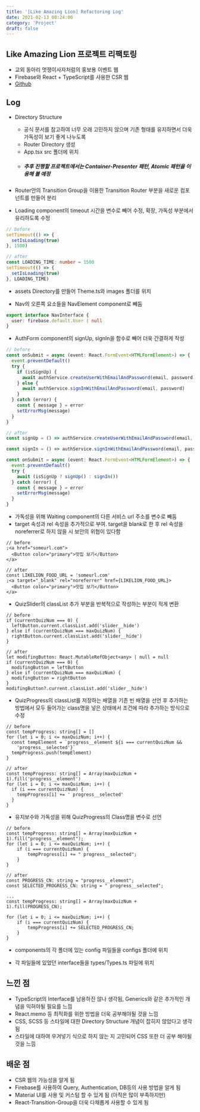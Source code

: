```yaml
---
title: '[Like Amazing Lion] Refactoring Log'
date: 2021-02-13 00:24:00
category: 'Project'
draft: false
---
```


## Like Amazing Lion 프로젝트 리팩토링

- 교외 동아리 멋쟁이사자처럼의 홍보용 이벤트 웹
- Firebase와 React + TypeScript를 사용한 CSR 웹
- [Github](https://github.com/hyesungoh/Like_Amazing_Lion)

## Log

- Directory Structure

  - 공식 문서를 참고하여 너무 오래 고민하지 않으며 기존 형태를 유지하면서 더욱 가독성이 보기 좋게 나누도록
  - Router Directory 생성
  - App.tsx src 폴더에 위치
  - ##### 추후 진행할 프로젝트에서는 Container-Presenter 패턴, Atomic 패턴을 이용해 볼 예정

- Router안의 Transition Group을 이용한 Transition Router 부분을 새로운 컴포넌트를 만들어 분리

- Loading component의 timeout 시간을 변수로 빼어 수정, 확장, 가독성 부분에서 유리하도록 수정

```ts
// before
setTimeout(() => {
  setIsLoading(true)
}, 1500)

// after
const LOADING_TIME: number = 1500
setTimeout(() => {
  setIsLoading(true)
}, LOADING_TIME)
```

- assets Directory를 만들어 Theme.ts와 images 폴더를 위치

- Nav의 오른쪽 요소들을 NavElement component로 빼둠

```ts
export interface NavInterface {
  user: firebase.default.User | null
}
```

- AuthForm component의 signUp, signIn을 함수로 빼어 더욱 간결하게 작성

```ts
// before
const onSubmit = async (event: React.FormEvent<HTMLFormElement>) => {
  event.preventDefault()
  try {
    if (isSignUp) {
      await authService.createUserWithEmailAndPassword(email, password)
    } else {
      await authService.signInWithEmailAndPassword(email, password)
    }
  } catch (error) {
    const { message } = error
    setErrorMsg(message)
  }
}

// after
const signUp = () => authService.createUserWithEmailAndPassword(email, password)

const signIn = () => authService.signInWithEmailAndPassword(email, password)

const onSubmit = async (event: React.FormEvent<HTMLFormElement>) => {
  event.preventDefault()
  try {
    await (isSignUp ? signUp() : signIn())
  } catch (error) {
    const { message } = error
    setErrorMsg(message)
  }
}
```

- 가독성을 위해 Waiting component의 다른 서비스 url 주소를 변수로 빼둠
- target 속성과 rel 속성을 추가적으로 부여. target을 blank로 한 후 rel 속성을 noreferrer로 하지 않을 시 보안의 위협이 있다함

```tsx
// before
;<a href="someurl.com">
  <Button color="primary">맛집 보기</Button>
</a>

// after
const LIKELION_FOOD_URL = 'someurl.com'
;<a target="_blank" rel="noreferrer" href={LIKELION_FOOD_URL}>
  <Button color="primary">맛집 보기</Button>
</a>
```

- QuizSlider의 classList 추가 부분을 반복적으로 작성하는 부분이 적게 변환

```tsx
// before
if (currentQuizNum === 0) {
  leftButton.current.classList.add('slider__hide')
} else if (currentQuizNum === maxQuizNum) {
  rightButton.current.classList.add('slider__hide')
}

// after
let modifingButton: React.MutableRefObject<any> | null = null
if (currentQuizNum === 0) {
  modifingButton = leftButton
} else if (currentQuizNum === maxQuizNum) {
  modifingButton = rightButton
}
modifingButton?.current.classList.add('slider__hide')
```

- QuizProgress의 classList를 저장하는 배열을 기존 빈 배열을 선언 후 추가하는 방법에서 모두 들어가는 class명을 넣은 상태에서 조건에 따라 추가하는 방식으로 수정

```tsx
// before
const tempProgress: string[] = []
for (let i = 0; i <= maxQuizNum; i++) {
  const tempElement = `progress__element ${i === currentQuizNum &&
    'progress__selected'}`
  tempProgress.push(tempElement)
}

// after
const tempProgress: string[] = Array(maxQuizNum + 1).fill('progress__element')
for (let i = 0; i <= maxQuizNum; i++) {
  if (i === currentQuizNum) {
    tempProgress[i] += ' progress__selected'
  }
}
```

- 유지보수와 가독성을 위해 QuizProgress의 Class명을 변수로 선언

```tsx
// before
const tempProgress: string[] = Array(maxQuizNum + 1).fill("progress__element");
for (let i = 0; i <= maxQuizNum; i++) {
    if (i === currentQuizNum) {
        tempProgress[i] += " progress__selected";
    }
}

// after
const PROGRESS_CN: string = "progress__element";
const SELECTED_PROGRESS_CN: string = " progress__selected";

...
const tempProgress: string[] = Array(maxQuizNum + 1).fill(PROGRESS_CN);

for (let i = 0; i <= maxQuizNum; i++) {
    if (i === currentQuizNum) {
        tempProgress[i] += SELECTED_PROGRESS_CN;
    }
}
```

- components의 각 폴더에 있는 config 파일들을 configs 폴더에 위치

- 각 파일들에 있었던 interface들을 types/Types.ts 파일에 위치

## 느낀 점

- TypeScript의 Interface를 남용하진 않나 생각됨, Generics와 같은 추가적인 개념을 익혀야될 필요를 느낌
- React.memo 등 최적화를 위한 방법을 더욱 공부해야될 것을 느낌
- CSS, SCSS 등 스타일에 대한 Directory Structure 개념이 잡히지 않았다고 생각됨
- 스타일에 대하여 우겨넣기 식으로 하지 않는 지 고민되어 CSS 또한 더 공부 해야될 것을 느낌

## 배운 점

- CSR 웹의 가능성을 알게 됨
- Firebase를 사용하여 Query, Authentication, DB등의 사용 방법을 알게 됨
- Material UI를 사용 및 커스텀 할 수 있게 됨 (아직은 많이 부족하지만)
- React-Transition-Group을 더욱 다채롭게 사용할 수 있게 됨
